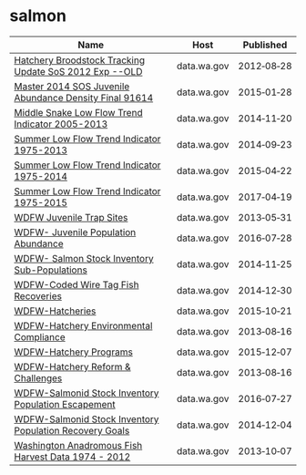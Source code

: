 # salmon

Name | Host | Published
---- | ---- | ---------
[Hatchery Broodstock Tracking Update SoS 2012 Exp --OLD](../datasets/qp76-kq4t.md) | data.wa.gov | 2012&#x2011;08&#x2011;28
[Master 2014 SOS Juvenile Abundance Density Final 91614](../datasets/fkrj-zq56.md) | data.wa.gov | 2015&#x2011;01&#x2011;28
[Middle Snake Low Flow Trend Indicator 2005-2013](../datasets/g8kr-9vgm.md) | data.wa.gov | 2014&#x2011;11&#x2011;20
[Summer Low Flow Trend Indicator 1975-2013](../datasets/hdw4-yhs4.md) | data.wa.gov | 2014&#x2011;09&#x2011;23
[Summer Low Flow Trend Indicator 1975-2014](../datasets/6i3q-gfgy.md) | data.wa.gov | 2015&#x2011;04&#x2011;22
[Summer Low Flow Trend Indicator 1975-2015](../datasets/aw3j-6k75.md) | data.wa.gov | 2017&#x2011;04&#x2011;19
[WDFW Juvenile Trap Sites](../datasets/42qd-frvg.md) | data.wa.gov | 2013&#x2011;05&#x2011;31
[WDFW- Juvenile Population Abundance](../datasets/cqra-s74n.md) | data.wa.gov | 2016&#x2011;07&#x2011;28
[WDFW- Salmon Stock Inventory Sub-Populations](../datasets/a262-e2bp.md) | data.wa.gov | 2014&#x2011;11&#x2011;25
[WDFW-Coded Wire Tag Fish Recoveries](../datasets/auvb-4rvk.md) | data.wa.gov | 2014&#x2011;12&#x2011;30
[WDFW-Hatcheries](../datasets/hjdc-v2n4.md) | data.wa.gov | 2015&#x2011;10&#x2011;21
[WDFW-Hatchery Environmental Compliance](../datasets/kkze-qu6r.md) | data.wa.gov | 2013&#x2011;08&#x2011;16
[WDFW-Hatchery Programs](../datasets/8d7d-8in5.md) | data.wa.gov | 2015&#x2011;12&#x2011;07
[WDFW-Hatchery Reform & Challenges](../datasets/yad4-zsfv.md) | data.wa.gov | 2013&#x2011;08&#x2011;16
[WDFW-Salmonid Stock Inventory Population Escapement](../datasets/fgyz-n3uk.md) | data.wa.gov | 2016&#x2011;07&#x2011;27
[WDFW-Salmonid Stock Inventory Population Recovery Goals](../datasets/d8mu-pcf6.md) | data.wa.gov | 2014&#x2011;12&#x2011;04
[Washington Anadromous Fish Harvest Data 1974 - 2012](../datasets/9mju-mxty.md) | data.wa.gov | 2013&#x2011;10&#x2011;07


